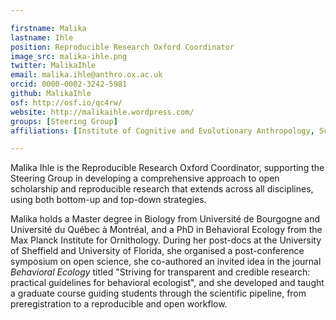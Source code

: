 ```yaml
---

firstname: Malika
lastname: Ihle
position: Reproducible Research Oxford Coordinator
image_src: malika-ihle.png
twitter: MalikaIhle
email: malika.ihle@anthro.ox.ac.uk
orcid: 0000-0002-3242-5981
github: MalikaIhle
osf: http://osf.io/qc4rw/
website: http://malikaihle.wordpress.com/
groups: [Steering Group]
affiliations: [Institute of Cognitive and Evolutionary Anthropology, School of Anthropology & Museum Ethnography, Social Sciences Division]

---
```


Malika Ihle is the Reproducible Research Oxford Coordinator,
supporting the Steering Group in developing a comprehensive approach
to open scholarship and reproducible research that extends across all
disciplines, using both bottom-up and top-down strategies.

Malika holds a Master degree in Biology from Université de Bourgogne
and Université du Québec à Montréal, and a PhD in Behavioral Ecology
from the Max Planck Institute for Ornithology. During her post-docs at
the University of Sheffield and University of Florida, she organised a
post-conference symposium on open science, she co-authored an invited
idea in the journal *Behavioral Ecology* titled "Striving for
transparent and credible research: practical guidelines for behavioral
ecologist", and she developed and taught a graduate course guiding
students through the scientific pipeline, from preregistration to a
reproducible and open workflow.  
